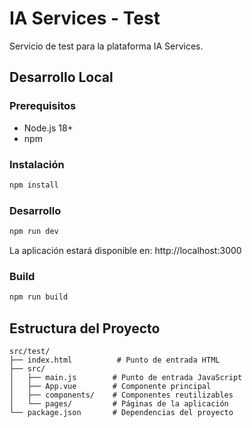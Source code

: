 # IA Services - Test

Servicio de test para la plataforma IA Services.

## Desarrollo Local

### Prerequisitos
- Node.js 18+
- npm

### Instalación
```bash
npm install
```

### Desarrollo
```bash
npm run dev
```
La aplicación estará disponible en: http://localhost:3000

### Build
```bash
npm run build
```



## Estructura del Proyecto

```
src/test/
├── index.html          # Punto de entrada HTML
├── src/
│   ├── main.js        # Punto de entrada JavaScript
│   ├── App.vue        # Componente principal
│   ├── components/    # Componentes reutilizables
│   └── pages/         # Páginas de la aplicación
└── package.json       # Dependencias del proyecto
``` 